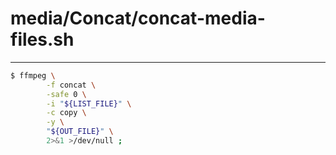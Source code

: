 # media/Concat/concat-media-files.sh #
-----

```bash
$ ffmpeg \
		-f concat \
		-safe 0 \
		-i "${LIST_FILE}" \
		-c copy \
		-y \
		"${OUT_FILE}" \
		2>&1 >/dev/null ;
```
